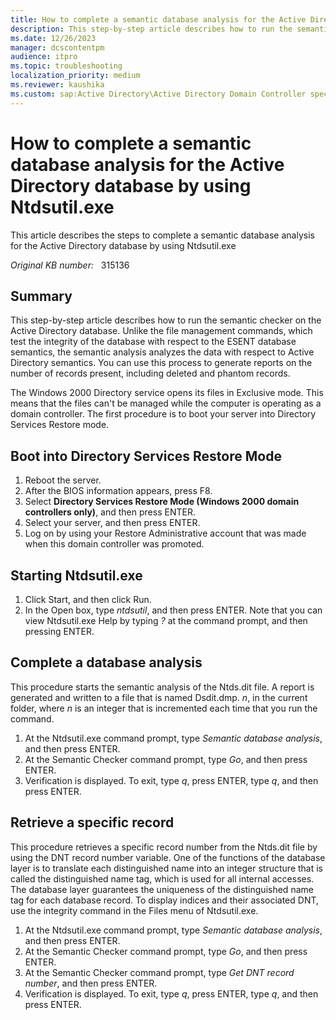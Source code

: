 ```yaml
---
title: How to complete a semantic database analysis for the Active Directory database by using Ntdsutil.exe
description: This step-by-step article describes how to run the semantic checker on the Active Directory database.
ms.date: 12/26/2023
manager: dcscontentpm
audience: itpro
ms.topic: troubleshooting
localization_priority: medium
ms.reviewer: kaushika
ms.custom: sap:Active Directory\Active Directory Domain Controller specific boot failures, csstroubleshoot
---
```

# How to complete a semantic database analysis for the Active Directory database by using Ntdsutil.exe

This article describes the steps to complete a semantic database analysis for the Active Directory database by using Ntdsutil.exe

_Original KB number:_ &nbsp; 315136

## Summary

This step-by-step article describes how to run the semantic checker on the Active Directory database. Unlike the file management commands, which test the integrity of the database with respect to the ESENT database semantics, the semantic analysis analyzes the data with respect to Active Directory semantics. You can use this process to generate reports on the number of records present, including deleted and phantom records.

The Windows 2000 Directory service opens its files in Exclusive mode. This means that the files can't be managed while the computer is operating as a domain controller. The first procedure is to boot your server into Directory Services Restore mode.

## Boot into Directory Services Restore Mode

1. Reboot the server.
2. After the BIOS information appears, press F8.
3. Select **Directory Services Restore Mode (Windows 2000 domain controllers only)**, and then press ENTER.
4. Select your server, and then press ENTER.
5. Log on by using your Restore Administrative account that was made when this domain controller was promoted.

## Starting Ntdsutil.exe

1. Click Start, and then click Run.
2. In the Open box, type *ntdsutil*, and then press ENTER. Note that you can view Ntdsutil.exe Help by typing *?* at the command prompt, and then pressing ENTER.

## Complete a database analysis

This procedure starts the semantic analysis of the Ntds.dit file. A report is generated and written to a file that is named Dsdit.dmp. *n*, in the current folder, where *n* is an integer that is incremented each time that you run the command.

1. At the Ntdsutil.exe command prompt, type *Semantic database analysis*, and then press ENTER.
2. At the Semantic Checker command prompt, type *Go*, and then press ENTER.
3. Verification is displayed. To exit, type *q*, press ENTER, type *q*, and then press ENTER.

## Retrieve a specific record

This procedure retrieves a specific record number from the Ntds.dit file by using the DNT record number variable. One of the functions of the database layer is to translate each distinguished name into an integer structure that is called the distinguished name tag, which is used for all internal accesses. The database layer guarantees the uniqueness of the distinguished name tag for each database record. To display indices and their associated DNT, use the integrity command in the Files menu of Ntdsutil.exe.

1. At the Ntdsutil.exe command prompt, type *Semantic database analysis*, and then press ENTER.
2. At the Semantic Checker command prompt, type *Go*, and then press ENTER.
3. At the Semantic Checker command prompt, type *Get DNT record number*, and then press ENTER.
4. Verification is displayed. To exit, type *q*, press ENTER, type *q*, and then press ENTER.
